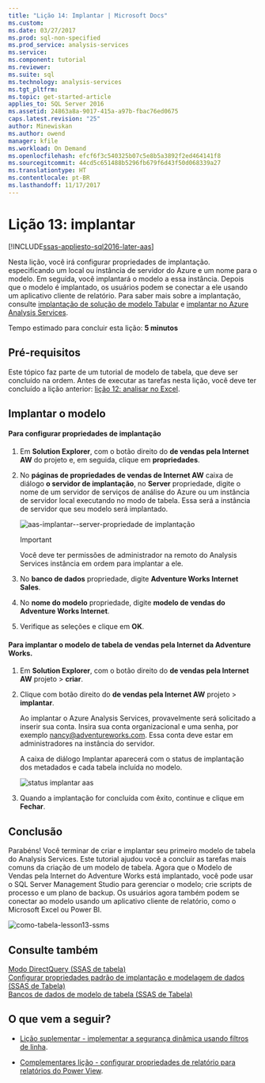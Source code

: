 ```yaml
---
title: "Lição 14: Implantar | Microsoft Docs"
ms.custom: 
ms.date: 03/27/2017
ms.prod: sql-non-specified
ms.prod_service: analysis-services
ms.service: 
ms.component: tutorial
ms.reviewer: 
ms.suite: sql
ms.technology: analysis-services
ms.tgt_pltfrm: 
ms.topic: get-started-article
applies_to: SQL Server 2016
ms.assetid: 24863a8a-9017-415a-a97b-fbac76ed0675
caps.latest.revision: "25"
author: Minewiskan
ms.author: owend
manager: kfile
ms.workload: On Demand
ms.openlocfilehash: efcf6f3c540325b07c5e8b5a3892f2ed464141f8
ms.sourcegitcommit: 44cd5c651488b5296fb679f6d43f50d068339a27
ms.translationtype: HT
ms.contentlocale: pt-BR
ms.lasthandoff: 11/17/2017
---
```

# <a name="lesson-13-deploy"></a>Lição 13: implantar
[!INCLUDE[ssas-appliesto-sql2016-later-aas](../includes/ssas-appliesto-sql2016-later-aas.md)]

Nesta lição, você irá configurar propriedades de implantação. especificando um local ou instância de servidor do Azure e um nome para o modelo. Em seguida, você implantará o modelo a essa instância. Depois que o modelo é implantado, os usuários podem se conectar a ele usando um aplicativo cliente de relatório. Para saber mais sobre a implantação, consulte [implantação de solução de modelo Tabular](../analysis-services/tabular-models/tabular-model-solution-deployment-ssas-tabular.md) e [implantar no Azure Analysis Services](https://docs.microsoft.com/azure/analysis-services/analysis-services-deploy).  
  
Tempo estimado para concluir esta lição: **5 minutos**  
  
## <a name="prerequisites"></a>Pré-requisitos  
Este tópico faz parte de um tutorial de modelo de tabela, que deve ser concluído na ordem. Antes de executar as tarefas nesta lição, você deve ter concluído a lição anterior: [lição 12: analisar no Excel](../analysis-services/lesson-12-analyze-in-excel.md).  
  
## <a name="deploy-the-model"></a>Implantar o modelo  
  
#### <a name="to-configure-deployment-properties"></a>Para configurar propriedades de implantação  
  
1.  Em **Solution Explorer**, com o botão direito do **de vendas pela Internet AW** do projeto e, em seguida, clique em **propriedades**.  
  
2.  No **páginas de propriedades de vendas de Internet AW** caixa de diálogo **o servidor de implantação**, no **Server** propriedade, digite o nome de um servidor de serviços de análise do Azure ou um instância de servidor local executando no modo de tabela. Essa será a instância de servidor que seu modelo será implantado.  

    ![aas-implantar--server-propriedade de implantação](../analysis-services/media/aas-deploy-deployment-server-property.png)
 
    > [!IMPORTANT]  
    > Você deve ter permissões de administrador na remoto do Analysis Services instância em ordem para implantar a ele.  
  
3.  No **banco de dados** propriedade, digite **Adventure Works Internet Sales**.  
  
4.  No **nome do modelo** propriedade, digite **modelo de vendas do Adventure Works Internet**.  
  
5.  Verifique as seleções e clique em **OK**.  
  
#### <a name="to-deploy-the-adventure-works-internet-sales-tabular-model"></a>Para implantar o modelo de tabela de vendas pela Internet da Adventure Works.  
  
1.  Em **Solution Explorer**, com o botão direito do **de vendas pela Internet AW** projeto > **criar**.  

2.  Clique com botão direito do **de vendas pela Internet AW** projeto > **implantar**.

    Ao implantar o Azure Analysis Services, provavelmente será solicitado a inserir sua conta. Insira sua conta organizacional e uma senha, por exemplo nancy@adventureworks.com. Essa conta deve estar em administradores na instância do servidor.
  
    A caixa de diálogo Implantar aparecerá com o status de implantação dos metadados e cada tabela incluída no modelo.  
    
    ![status implantar aas](../analysis-services/media/aas-deploy-status.png)
  
3. Quando a implantação for concluída com êxito, continue e clique em **Fechar**.  
  
## <a name="conclusion"></a>Conclusão  
Parabéns! Você terminar de criar e implantar seu primeiro modelo de tabela do Analysis Services. Este tutorial ajudou você a concluir as tarefas mais comuns da criação de um modelo de tabela. Agora que o Modelo de Vendas pela Internet do Adventure Works está implantado, você pode usar o SQL Server Management Studio para gerenciar o modelo; crie scripts de processo e um plano de backup. Os usuários agora também podem se conectar ao modelo usando um aplicativo cliente de relatório, como o Microsoft Excel ou Power BI.  

![como-tabela-lesson13-ssms](../analysis-services/media/as-tabular-lesson13-ssms.png)
  
  
## <a name="see-also"></a>Consulte também  
[Modo DirectQuery &#40;SSAS de tabela&#41;](../analysis-services/tabular-models/directquery-mode-ssas-tabular.md)  
[Configurar propriedades padrão de implantação e modelagem de dados &#40;SSAS de Tabela&#41;](../analysis-services/tabular-models/configure-default-data-modeling-and-deployment-properties-ssas-tabular.md)  
[Bancos de dados de modelo de tabela &#40;SSAS de Tabela&#41;](../analysis-services/tabular-models/tabular-model-databases-ssas-tabular.md)  
  
  
  ## <a name="whats-next"></a>O que vem a seguir?
*  [Lição suplementar - implementar a segurança dinâmica usando filtros de linha](../analysis-services/supplemental-lesson-implement-dynamic-security-by-using-row-filters.md).

*  [Complementares lição - configurar propriedades de relatório para relatórios do Power View](../analysis-services/supplemental-lesson-configure-reporting-properties-for-power-view-reports.md).
